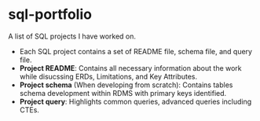 # sql-portfolio
A list of SQL projects I have worked on.

- Each SQL project contains a set of README file, schema file, and query file.
- **Project README**: Contains all necessary information about the work while disucssing ERDs, Limitations, and Key Attributes.
- **Project schema** (When developing from scratch): Contains tables schema development within RDMS with primary keys identified.
- **Project query**: Highlights common queries, advanced queries including CTEs.
